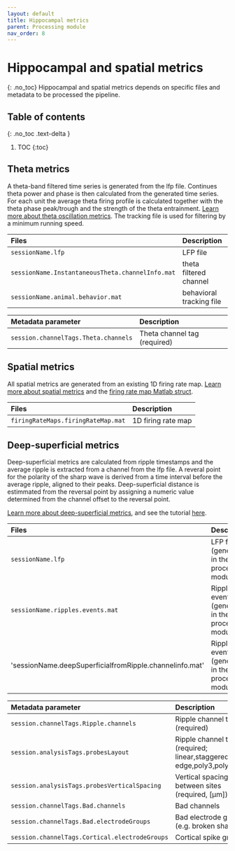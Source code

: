 ```yaml
---
layout: default
title: Hippocampal metrics
parent: Processing module
nav_order: 8
---
```

# Hippocampal and spatial metrics
{: .no_toc}
Hippocampal and spatial metrics depends on specific files and metadata to be processed the pipeline.

## Table of contents
{: .no_toc .text-delta }

1. TOC
{:toc}

## Theta metrics
A theta-band filtered time series is generated from the lfp file. Continues theta power and phase is then calculated from the generated time series. For each unit the average theta firing profile is calculated together with the theta phase peak/trough and the strength of the theta entrainment. [Learn more about theta oscillation metrics](/datastructure/standard-cell-metrics/#theta-oscillation-metrics). The tracking file is used for filtering by a minimum running speed.

| Files        | Description  |
|:-------------|:-------------|
| `sessionName.lfp` | LFP file |
| `sessionName.InstantaneousTheta.channelInfo.mat` | theta filtered channel |
| `sessionName.animal.behavior.mat` | behavioral tracking file |

| Metadata parameter | Description |
|:-------------|:-----------|
| `session.channelTags.Theta.channels`| Theta channel tag (required) |

## Spatial metrics
All spatial metrics are generated from an existing 1D firing rate map. [Learn more about spatial metrics](/datastructure/standard-cell-metrics/#spatial-metrics) and the [firing rate map Matlab struct](/datastructure/data-structure-and-format/#firing-rate-maps). 

| Files        | Description |
|:-------------|:------------|
| `firingRateMaps.firingRateMap.mat` | 1D firing rate map | 

## Deep-superficial metrics
Deep-superficial metrics are calculated from ripple timestamps and the average ripple is extracted from a channel from the lfp file. A reveral point for the polarity of the sharp wave is derived from a time interval before the average ripple, aligned to their peaks. Deep-superficial distance is estimmated from the reversal point by assigning a numeric value determined from the channel offset to the reversal point.

[Learn more about deep-superficial metrics](/datastructure/standard-cell-metrics/#sharp-wave-ripple-metrics), and see the tutorial [here]({{"/tutorials/deep-superficial-tutorial"|absolute_url}}).

| Files        | Description |
|:-------------|:------------|
| `sessionName.lfp` | LFP file (generated in the processing module) |
| `sessionName.ripples.events.mat` | Ripples events (generated in the processing module) | 
| 'sessionName.deepSuperficialfromRipple.channelinfo.mat' | Ripples events (generated in the processing module) | 


| Metadata parameter | Description |
|:-------------|:-----------|
| `session.channelTags.Ripple.channels`| Ripple channel tag (required) |
| `session.analysisTags.probesLayout`| Ripple channel tag (required; linear,staggered,poly2, edge,poly3,poly5)|
| `session.analysisTags.probesVerticalSpacing`| Vertical spacing between sites (required, [µm]) |
| `session.channelTags.Bad.channels` | Bad channels |
| `session.channelTags.Bad.electrodeGroups`| Bad electrode groups (e.g. broken shanks) |
| `session.channelTags.Cortical.electrodeGroups`| Cortical spike groups |



